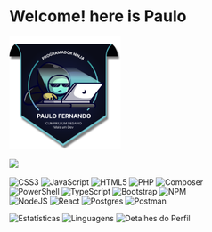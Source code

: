 


# Welcome! here is Paulo
<img width="200" src="./img/selo.png" alt="Certificados">

![](https://komarev.com/ghpvc/?username=PauloTIgit-github-username) <br>

![CSS3](https://img.shields.io/badge/css3-%231572B6.svg?style=flat&logo=css3&logoColor=white) ![JavaScript](https://img.shields.io/badge/javascript-%23323330.svg?style=flat&logo=javascript&logoColor=%23F7DF1E) ![HTML5](https://img.shields.io/badge/html5-%23E34F26.svg?style=flat&logo=html5&logoColor=white) ![PHP](https://img.shields.io/badge/php-%23323330.svg?style=flat&logo=php&logoColor=%7BB4) ![Composer](https://img.shields.io/badge/composer-white?style=flat&logo=composer&logoColor=722b15) <br>
![PowerShell](https://img.shields.io/badge/PowerShell-%235391FE.svg?style=flat&logo=powershell&logoColor=white) ![TypeScript](https://img.shields.io/badge/typescript-%23007ACC.svg?style=flat&logo=typescript&logoColor=white) ![Bootstrap](https://img.shields.io/badge/bootstrap-%238511FA.svg?style=flat&logo=bootstrap&logoColor=white) ![NPM](https://img.shields.io/badge/NPM-%23CB3837.svg?style=flat&logo=npm&logoColor=white) <br>
![NodeJS](https://img.shields.io/badge/node.js-6DA55F?style=flat&logo=node.js&logoColor=white) ![React](https://img.shields.io/badge/react-%2320232a.svg?style=flat&logo=react&logoColor=%2361DAFB) ![Postgres](https://img.shields.io/badge/postgres-%23316192.svg?style=flat&logo=postgresql&logoColor=white)  ![Postman](https://img.shields.io/badge/Postman-FF6C37?style=flat&logo=postman&logoColor=white) 


![Estatísticas](http://github-profile-summary-cards.vercel.app/api/cards/stats?username=PauloTIgit&theme=algolia)
![Linguagens](http://github-profile-summary-cards.vercel.app/api/cards/repos-per-language?username=PauloTIgit&hide=Html&theme=algolia) 
![Detalhes do Perfil](http://github-profile-summary-cards.vercel.app/api/cards/profile-details?username=PauloTIgit&theme=algolia)
